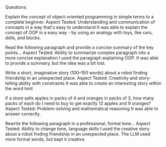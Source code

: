 Questions:

Explain the concept of object-oriented programming in simple terms to a complete beginner.
Aspect Tested:
Understanding and communication of concepts in a way that's easy to understand
It was able to explain the concept of OOP in a easy way - by using an analogy with toys, like cars, dolls, and blocks.

Read the following paragraph and provide a concise summary of the key points…
Aspect Tested:
Ability to summarize complex paragraph into a more concise explanation
I used the paragraph explaining OOP.  It was able to provide a summary, but the idea was a bit lost.

Write a short, imaginative story (100–150 words) about a robot finding friendship in an unexpected place.
Aspect Tested:
Creativity and story-telling ability with constraints
It was able to create an interesting story within the word limit

If a store sells apples in packs of 4 and oranges in packs of 3, how many packs of each do I need to buy to get exactly 12 apples and 9 oranges?
Aspect Tested:
Problem-solving and mathematical reasoning
It was able to answer correctly.

Rewrite the following paragraph in a professional, formal tone…
Aspect Tested:
Ability to change tone, language skills
I used the creative story about a robot finding friendship in an unexpected place.  The LLM used more formal words, but kept it creative.
